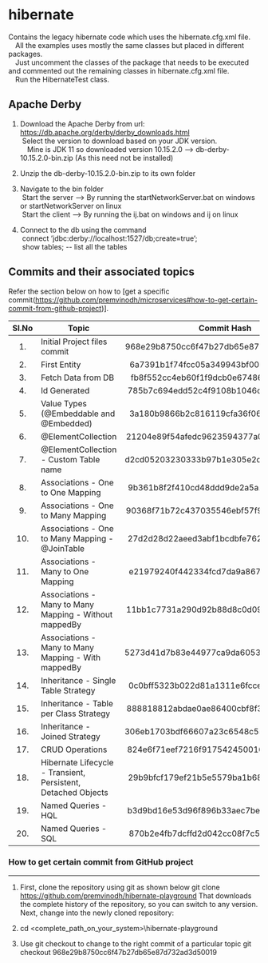 # hibernate
<!-- 
	https://docs.github.com/en/github/writing-on-github/getting-started-with-writing-and-formatting-on-github/basic-writing-and-formatting-syntax#hiding-content-with-comments 
	https://github.com/adam-p/markdown-here/wiki/Markdown-Cheatsheet#tables
-->

Contains the legacy hibernate code which uses the hibernate.cfg.xml file.  
&emsp;All the examples uses mostly the same classes but placed in different packages.  
&emsp;Just uncomment the classes of the package that needs to be executed and commented out the remaining classes in hibernate.cfg.xml file.  
&emsp;Run the HibernateTest class.  
	
Apache Derby 
-----------------------------------	
1. Download the Apache Derby from url: https://db.apache.org/derby/derby_downloads.html  
   &nbsp;Select the version to download based on your JDK version.  
   &emsp;Mine is JDK 11 so downloaded version 10.15.2.0 --> db-derby-10.15.2.0-bin.zip  (As this need not be installed)  

2. Unzip the db-derby-10.15.2.0-bin.zip to its own folder

3. Navigate to the bin folder  
   &nbsp;Start the server --> By running the startNetworkServer.bat on windows or startNetworkServer on linux  
   &nbsp;Start the client --> By running the ij.bat on windows and ij on linux

4. Connect to the db using the command  
   &nbsp;connect ’jdbc:derby://localhost:1527/db;create=true’;  
   &nbsp;show tables; -- list all the tables  

Commits and their associated topics 
-----------------------------------
Refer the section below on how to [get a specific commit(https://github.com/premvinodh/microservices#how-to-get-certain-commit-from-github-project)].

| Sl.No		| Topic                                       						| Commit Hash           								|
|:---------:|-------------------------------------------------------------------|:-----------------------------------------------------:|
| 	1.		| Initial Project files commit										| 968e29b8750cc6f47b27db65e87d732ad3d50019				|
| 	2.		| First Entity														| 6a7391b1f74fcc05a349943bf00a339f24c1bf48				|
| 	3.		| Fetch Data from DB												| fb8f552cc4eb60f1f9dcb0e67486e9cdf9789aea				|
| 	4.		| Id Generated														| 785b7c694edd52c4f9108b1046d4cbfab9d4a7aa				|
| 	5.		| Value Types (@Embeddable and @Embedded)							| 3a180b9866b2c816119cfa36f06c8fd7dce37fa2				|
| 	6.		| @ElementCollection												| 21204e89f54afedc9623594377a0cd0840775554				|
| 	7.		| @ElementCollection - Custom Table name							| d2cd05203230333b97b1e305e2d902f8282261ac				|
| 	8.		| Associations - One to One Mapping 								| 9b361b8f2f410cd48ddd9de2a5a1e31a96f11d22				|
| 	9.		| Associations - One to Many Mapping 								| 90368f71b72c437035546ebf57f911d329561873				|
| 	10.		| Associations - One to Many Mapping - @JoinTable					| 27d2d28d22aeed3abf1bcdbfe76262912a7d673c				|
| 	11.		| Associations - Many to One Mapping								| e21979240f442334fcd7da9a8672af4a7252d9fa				|
| 	12.		| Associations - Many to Many Mapping - Without mappedBy			| 11bb1c7731a290d92b88d8c0d096607f192df0de				|
| 	13.		| Associations - Many to Many Mapping - With mappedBy				| 5273d41d7b83e44977ca9da60530ded357b959ab				|
| 	14.		| Inheritance - Single Table Strategy								| 0c0bff5323b022d81a1311e6fcce323cc6b5a947				|
| 	15.		| Inheritance - Table per Class Strategy							| 888818812abdae0ae86400cbf8f343c1b6908979				|
| 	16.		| Inheritance - Joined Strategy										| 306eb1703bdf66607a23c6548c559b541200886d				|
| 	17.		| CRUD Operations													| 824e6f71eef7216f917542450016334a47a9bbde				|
| 	18.		| Hibernate Lifecycle - Transient, Persistent, Detached Objects		| 29b9bfcf179ef21b5e5579ba1b68b854ee14db7d				|
| 	19.		| Named Queries - HQL												| b3d9bd16e53d96f896b33aec7be32a407bfd6b5e				|
| 	20.		| Named Queries - SQL												| 870b2e4fb7dcffd2d042cc08f7c5d97329e01269				|

### How to get certain commit from GitHub project
------------------------------------------------
1. First, clone the repository using git as shown below
git clone https://github.com/premvinodh/hibernate-playground
That downloads the complete history of the repository, so you can switch to any version. Next, change into the newly cloned repository:

2. cd <complete_path_on_your_system>\hibernate-playground

3. Use git checkout <COMMIT> to change to the right commit of a particular topic
git checkout 968e29b8750cc6f47b27db65e87d732ad3d50019
